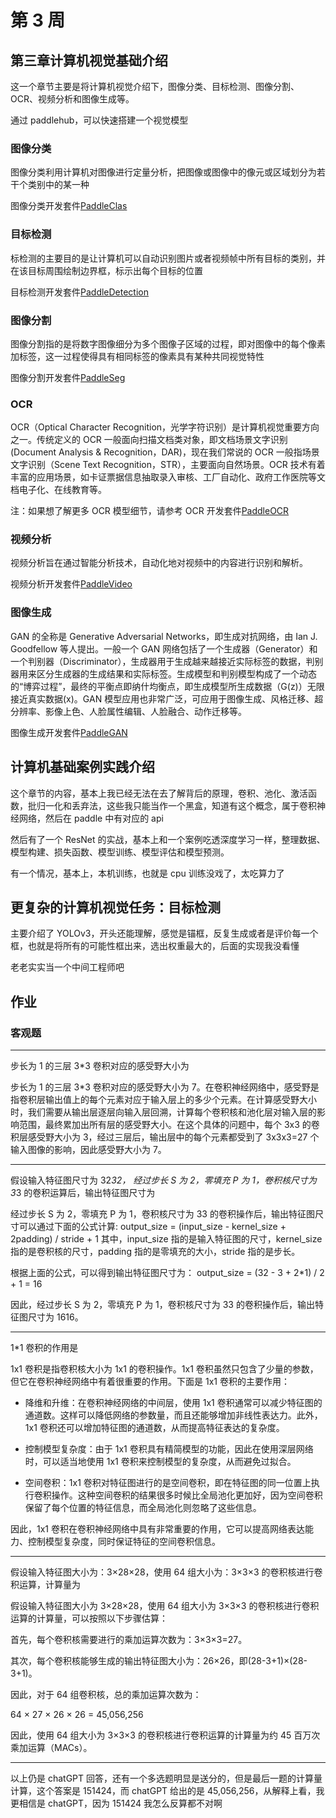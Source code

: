 # 第 3 周

## 第三章计算机视觉基础介绍

这一个章节主要是将计算机视觉介绍下，图像分类、目标检测、图像分割、OCR、视频分析和图像生成等。

通过 paddlehub，可以快速搭建一个视觉模型

### 图像分类

图像分类利用计算机对图像进行定量分析，把图像或图像中的像元或区域划分为若干个类别中的某一种

图像分类开发套件[PaddleClas](https://github.com/PaddlePaddle/PaddleClas)

### 目标检测

标检测的主要目的是让计算机可以自动识别图片或者视频帧中所有目标的类别，并在该目标周围绘制边界框，标示出每个目标的位置

目标检测开发套件[PaddleDetection](https://github.com/PaddlePaddle/PaddleDetection)

### 图像分割

图像分割指的是将数字图像细分为多个图像子区域的过程，即对图像中的每个像素加标签，这一过程使得具有相同标签的像素具有某种共同视觉特性

图像分割开发套件[PaddleSeg](https://github.com/PaddlePaddle/PaddleSeg)

### OCR

OCR（Optical Character Recognition，光学字符识别）是计算机视觉重要方向之一。传统定义的 OCR 一般面向扫描文档类对象，即文档场景文字识别(Document Analysis & Recognition，DAR)，现在我们常说的 OCR 一般指场景文字识别（Scene Text Recognition，STR），主要面向自然场景。OCR 技术有着丰富的应用场景，如卡证票据信息抽取录入审核、工厂自动化、政府工作医院等文档电子化、在线教育等。

注：如果想了解更多 OCR 模型细节，请参考 OCR 开发套件[PaddleOCR](https://github.com/PaddlePaddle/PaddleOCR)

### 视频分析

视频分析旨在通过智能分析技术，自动化地对视频中的内容进行识别和解析。

视频分析开发套件[PaddleVideo](https://github.com/PaddlePaddle/PaddleVideo)

### 图像生成

GAN 的全称是 Generative Adversarial Networks，即生成对抗网络，由 Ian J. Goodfellow 等人提出。一般一个 GAN 网络包括了一个生成器（Generator）和一个判别器（Discriminator），生成器用于生成越来越接近实际标签的数据，判别器用来区分生成器的生成结果和实际标签。生成模型和判别模型构成了一个动态的“博弈过程”，最终的平衡点即纳什均衡点，即生成模型所生成数据（G(z)）无限接近真实数据(x)。GAN 模型应用也非常广泛，可应用于图像生成、风格迁移、超分辨率、影像上色、人脸属性编辑、人脸融合、动作迁移等。

图像生成开发套件[PaddleGAN](https://github.com/PaddlePaddle/PaddleGAN)

## 计算机基础案例实践介绍

这个章节的内容，基本上我已经无法在去了解背后的原理，卷积、池化、激活函数，批归一化和丢弃法，这些我只能当作一个黑盒，知道有这个概念，属于卷积神经网络，然后在 paddle 中有对应的 api

然后有了一个 ResNet 的实战，基本上和一个案例吃透深度学习一样，整理数据、模型构建、损失函数、模型训练、模型评估和模型预测。

有一个情况，基本上，本机训练，也就是 cpu 训练没戏了，太吃算力了

## 更复杂的计算机视觉任务：目标检测

主要介绍了 YOLOv3，开头还能理解，感觉是锚框，反复生成或者是评价每一个框，也就是将所有的可能性框出来，选出权重最大的，后面的实现我没看懂

老老实实当一个中间工程师吧

## 作业

### 客观题

---

步长为 1 的三层 3\*3 卷积对应的感受野大小为

步长为 1 的三层 3\*3 卷积对应的感受野大小为 7。在卷积神经网络中，感受野是指卷积层输出值上的每个元素对应于输入层上的多少个元素。在计算感受野大小时，我们需要从输出层逐层向输入层回溯，计算每个卷积核和池化层对输入层的影响范围，最终累加出所有层的感受野大小。在这个具体的问题中，每个 3x3 的卷积层感受野大小为 3，经过三层后，输出层中的每个元素都受到了 3x3x3=27 个输入图像的影响，因此感受野大小为 7。

---

假设输入特征图尺寸为 32*32， 经过步长 S 为 2，零填充 P 为 1，卷积核尺寸为 3*3 的卷积运算后，输出特征图尺寸为

经过步长 S 为 2，零填充 P 为 1，卷积核尺寸为 33 的卷积操作后，输出特征图尺寸可以通过下面的公式计算: output_size = (input_size - kernel_size + 2padding) / stride + 1 其中，input_size 指的是输入特征图的尺寸，kernel_size 指的是卷积核的尺寸，padding 指的是零填充的大小，stride 指的是步长。

根据上面的公式，可以得到输出特征图尺寸为： output_size = (32 - 3 + 2\*1) / 2 + 1 = 16

因此，经过步长 S 为 2，零填充 P 为 1，卷积核尺寸为 33 的卷积操作后，输出特征图尺寸为 1616。

---

1\*1 卷积的作用是

1x1 卷积是指卷积核大小为 1x1 的卷积操作。1x1 卷积虽然只包含了少量的参数，但它在卷积神经网络中有着很重要的作用。下面是 1x1 卷积的主要作用：

- 降维和升维：在卷积神经网络的中间层，使用 1x1 卷积通常可以减少特征图的通道数。这样可以降低网络的参数量，而且还能够增加非线性表达力。此外，1x1 卷积还可以增加特征图的通道数，从而提高特征表达的复杂度。

- 控制模型复杂度：由于 1x1 卷积具有精简模型的功能，因此在使用深层网络时，可以适当地使用 1x1 卷积来控制模型的复杂度，从而避免过拟合。

- 空间卷积：1x1 卷积对特征图进行的是空间卷积，即在特征图的同一位置上执行卷积操作。这种空间卷积的结果很多时候比全局池化更加好，因为空间卷积保留了每个位置的特征信息，而全局池化则忽略了这些信息。

因此，1x1 卷积在卷积神经网络中具有非常重要的作用，它可以提高网络表达能力、控制模型复杂度，同时保证特征的空间卷积信息。

---

假设输入特征图大小为：3×28×28，使用 64 组大小为：3×3×3 的卷积核进行卷积运算，计算量为

假设输入特征图大小为 3×28×28，使用 64 组大小为 3×3×3 的卷积核进行卷积运算的计算量，可以按照以下步骤估算：

首先，每个卷积核需要进行的乘加运算次数为：3×3×3=27。

其次，每个卷积核能够生成的输出特征图大小为：26×26，即(28-3+1)×(28-3+1)。

因此，对于 64 组卷积核，总的乘加运算次数为：

64 × 27 × 26 × 26 = 45,056,256

因此，使用 64 组大小为 3×3×3 的卷积核进行卷积运算的计算量为约 45 百万次乘加运算（MACs）。

---

以上仍是 chatGPT 回答，还有一个多选题明显是送分的，但是最后一题的计算量计算，这个答案是 151424，而 chatGPT 给出的是 45,056,256，从解释上看，我更相信是 chatGPT，因为 151424 我怎么反算都不对啊
